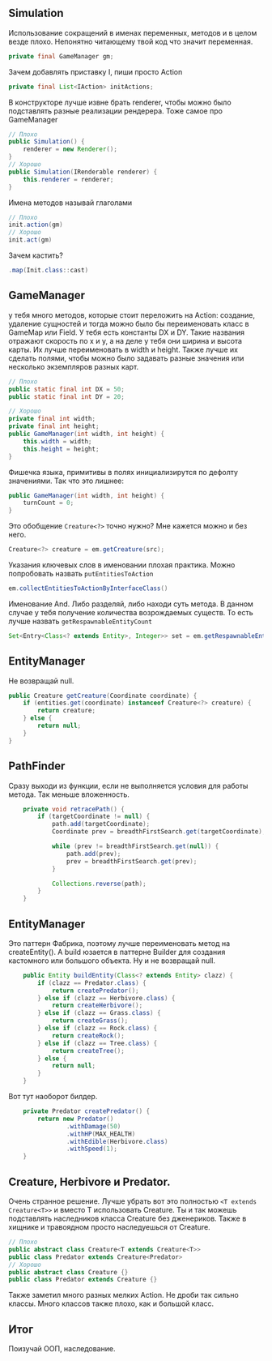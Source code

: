 ## Simulation
Использование сокращений в именах переменных, методов и в целом везде плохо. Непонятно читающему твой код что значит переменная. 
```java
private final GameManager gm;
```

Зачем добавлять приставку I, пиши просто Action
```java
private final List<IAction> initActions;
```
В конструкторе лучше извне брать renderer, чтобы можно было подставлять разные реализации рендерера. Тоже самое про GameManager
```java
// Плохо
public Simulation() {
    renderer = new Renderer();
}
// Хорошо
public Simulation(IRenderable renderer) {
    this.renderer = renderer;
}
```
Имена методов называй глаголами
```java
// Плохо
init.action(gm)
// Хорошо
init.act(gm)
```
Зачем кастить?
```java
.map(Init.class::cast)
```

## GameManager
у тебя много методов, которые стоит переложить на Action: создание, удаление сущностей и тогда можно было бы переименовать класс в GameMap или Field.
У тебя есть константы DX и DY. Такие названия отражают скорость по x и y, а на деле у тебя они ширина и высота карты. Их лучше переименовать в width и height. Также лучше их сделать полями, чтобы можно было задавать разные значения или несколько экземпляров разных карт.
```java
// Плохо
public static final int DX = 50;
public static final int DY = 20;

// Хорошо
private final int width;
private final int height;
public GameManager(int width, int height) {
    this.width = width;
    this.height = height;
}
```
Фишечка языка, примитивы в полях инициализирутся по дефолту значениями. Так что это лишнее:
```java
public GameManager(int width, int height) {
    turnCount = 0;
}
```
Это обобщение `Creature<?>` точно нужно? Мне кажется можно и без него.
```java
Creature<?> creature = em.getCreature(src);
```
Указания ключевых слов в именовании плохая практика. Можно попробовать назвать `putEntitiesToAction`
```java
em.collectEntitiesToActionByInterfaceClass()
```
Именование And. Либо разделяй, либо находи суть метода. В данном случае у тебя получение количества возрождаемых существ. То есть лучше назвать `getRespawnableEntityCount`
```java
Set<Entry<Class<? extends Entity>, Integer>> set = em.getRespawnableEntitiesAndCounts();
```
## EntityManager
Не возвращай null.
```java
public Creature getCreature(Coordinate coordinate) {
    if (entities.get(coordinate) instanceof Creature<?> creature) {
        return creature;
    } else {
        return null;
    }
}
```
## PathFinder
Сразу выходи из функции, если не выполняется условия для работы метода. Так меньше вложенность.
```java
    private void retracePath() {
        if (targetCoordinate != null) {
            path.add(targetCoordinate);
            Coordinate prev = breadthFirstSearch.get(targetCoordinate);

            while (prev != breadthFirstSearch.get(null)) {
                path.add(prev);
                prev = breadthFirstSearch.get(prev);
            }

            Collections.reverse(path);
        }
    }
```
## EntityManager
Это паттерн Фабрика, поэтому лучше переименовать метод на createEntity(). А build юзается в паттерне Builder для создания кастомного или большого объекта. Ну и не возвращай null.
```java
    public Entity buildEntity(Class<? extends Entity> clazz) {
        if (clazz == Predator.class) {
            return createPredator();
        } else if (clazz == Herbivore.class) {
            return createHerbivore();
        } else if (clazz == Grass.class) {
            return createGrass();
        } else if (clazz == Rock.class) {
            return createRock();
        } else if (clazz == Tree.class) {
            return createTree();
        } else {
            return null;
        }
    }
```
Вот тут наоборот билдер. 
```java
    private Predator createPredator() {
        return new Predator()
                .withDamage(50)
                .withHP(MAX_HEALTH)
                .withEdible(Herbivore.class)
                .withSpeed(1);
    }
```
## Creature, Herbivore и Predator.
Очень странное решение. Лучше убрать вот это полностью `<T extends Creature<T>>` и вместо T использовать Creature. Ты и так можешь подставлять наследников класса Creature без дженериков. Также в хищнике и травоядном просто наследуешься от Creature.
```java
// Плохо
public abstract class Creature<T extends Creature<T>>
public class Predator extends Creature<Predator>
// Хорошо
public abstract class Creature {}
public class Predator extends Creature {}
```

Также заметил много разных мелких Action. Не дроби так сильно классы. Много классов также плохо, как и большой класс.
## Итог
Поизучай ООП, наследование. 
